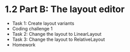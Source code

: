 # 1.2 Part B: The layout editor

* Task 1: Create layout variants
* Coding challenge 1
* Task 2: Change the layout to LinearLayout
* Task 3: Change the layout to RelativeLayout
* Homework